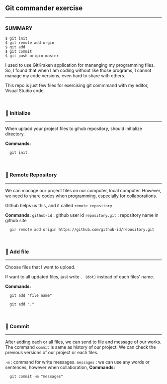 ## Git commander exercise

---

### SUMMARY

```
$ git init
$ git remote add orgin
$ git add
$ git commit
$ git push origin master
```

I used to use GitKraken application for mananging my programming files.
So, I found that when I am coding without like those programs, I cannot manage my code versions, even hard to share with others.

This repo is just few files for exercising git commmand with my editor, Visual Studio code.

<br>

### 📌 Initialize

---

When uplaod your project files to gihub repository, should initialize directory.

**Commands:**

```
  git init
```

<br>

### 📌 Remote Repository

---

We can manage our project files on our computer, local computer.
However, we need to share codes when programming, especially for collaborations.

Github helps us this, and it called `remote repository`

**Commands:**
`github-id` : github user id
`repository.git` : repository name in github site

```
  gir remote add origin https://github.com/github-id/repository.git
```

<br>

### 📌 Add file

---

Choose files that I want to upload.

If want to all updated files, just write `. (dot)` instead of each files' name.

**Commands:**

```
  git add "file name"

  git add "."
```

<br>

### 📌 Commit

---

After adding each or all files, we can send to file and message of our works.
The command `commit` is same as history of our project.
We can check the previous versions of our project or each files.

`-m` : command for write messages.
`messages` : we can use any words or sentences, however when collaboration,
**Commands:**

```
  git commit -m "messages"
```

